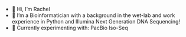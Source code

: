- 👋 Hi, I’m Rachel
- 👀 I’m a Bioinformatician with a background in the wet-lab and work experience in Python and Illumina Next Generation DNA Sequencing! 
- 🧪 Currently experimenting with: PacBio Iso-Seq

<!---
rboz1/rboz1 is a ✨ special ✨ repository because its `README.md` (this file) appears on your GitHub profile.
You can click the Preview link to take a look at your changes.
--->
